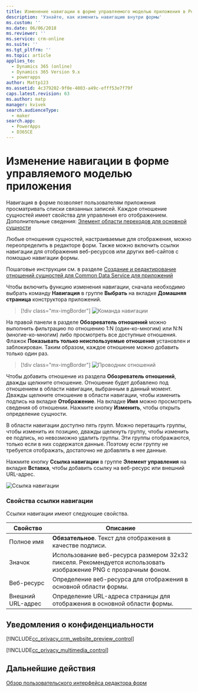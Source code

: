 ```yaml
---
title: Изменение навигации в форме управляемого моделью приложения в PowerApps | MicrosoftDocs
description: 'Узнайте, как изменить навигацию внутри формы'
ms.custom: ''
ms.date: 06/06/2018
ms.reviewer: ''
ms.service: crm-online
ms.suite: ''
ms.tgt_pltfrm: ''
ms.topic: article
applies_to:
  - Dynamics 365 (online)
  - Dynamics 365 Version 9.x
  - powerapps
author: Mattp123
ms.assetid: 4c379202-9f0e-4003-a49c-efff53e7f79f
caps.latest.revision: 63
ms.author: matp
manager: kvivek
search.audienceType:
  - maker
search.app:
  - PowerApps
  - D365CE
---
```

# <a name="change-navigation-within-a-model-driven-app-form"></a>Изменение навигации в форме управляемого моделью приложения

 Навигация в форме позволяет пользователям приложения просматривать списки связанных записей. Каждое отношение сущностей имеет свойства для управления его отображением. Дополнительные сведения: [Элемент области переходов для основной сущности](../common-data-service/create-edit-1n-relationships-solution-explorer.md#navigation-pane-item-for-primary-entity)  
  
 Любые отношения сущностей, настраиваемые для отображения, можно переопределить в редакторе форм. Также можно включить ссылки навигации для отображения веб-ресурсов или других веб-сайтов с помощью навигации формы.  
  
 Пошаговые инструкции см. в разделе [Создание и редактирование отношений сущностей для Common Data Service для приложений](../common-data-service/create-edit-entity-relationships.md)  
  
 Чтобы включить функцию изменения навигации, сначала необходимо выбрать команду **Навигация** в группе **Выбрать** на вкладке **Домашняя страница** конструктора приложений.  
 
> [!div class="mx-imgBorder"] 
> ![Команда навигации](media/navigation-command.png)
 
 На правой панели в разделе **Обозреватель отношений** можно выполнить фильтрацию по отношению 1:N (один-ко-многим) или N:N (многие-ко-многим) либо просмотреть все доступные отношения. Флажок **Показывать только неиспользуемые отношения** установлен и заблокирован. Таким образом, каждое отношение можно добавить только один раз.  
 
 > [!div class="mx-imgBorder"] 
 > ![Проводник отношений](media/relationship-explorer.png)

 Чтобы добавить отношение из раздела **Обозреватель отношений**, дважды щелкните отношение. Отношение будет добавлено под отношением в области навигации, выбранным в данный момент. Дважды щелкните отношение в области навигации, чтобы изменить подпись на вкладке **Отображение**. На вкладке **Имя** можно просмотреть сведения об отношении. Нажмите кнопку **Изменить**, чтобы открыть определение сущности.  
  
 В области навигации доступно пять групп. Можно перетащить группы, чтобы изменить их позицию, дважды щелкнуть группу, чтобы изменить ее подпись, но невозможно удалить группы. Эти группы отображаются, только если в них содержатся данные. Поэтому если группу не требуется отображать, достаточно не добавлять в нее данные.  
  
 Нажмите кнопку **Ссылка навигации** в группе **Элемент управления** на вкладке **Вставка**, чтобы добавить ссылку на веб-ресурс или внешний URL-адрес.  
 
 ![Ссылка навигации](media/navigation-link.png)
 
<a name="BKMK_NavigationLinkProperties"></a>   
### <a name="navigation-link-properties"></a>Свойства ссылки навигации  
 Ссылки навигации имеют следующие свойства.  
  
|Свойство|Описание|  
|--------------|-----------------|  
|Полное имя|**Обязательное**. Текст для отображения в качестве подписи.|  
|Значок|Использование веб-ресурса размером 32x32 пикселя. Рекомендуется использовать изображение PNG с прозрачным фоном.|  
|Веб-ресурс|Определение веб-ресурса для отображения в основной области формы.|  
|Внешний URL-адрес|Определение URL-адреса страницы для отображения в основной области формы.|  

<a name="BKMK_PrivacyNotices"></a>   

## <a name="privacy-notices"></a>Уведомления о конфиденциальности  
 [!INCLUDE[cc_privacy_crm_website_preview_control](../../includes/cc-privacy-crm-website-preview-control.md)]    
  
 [!INCLUDE[cc_privacy_multimedia_control](../../includes/cc-privacy-multimedia-control.md)]  

## <a name="next-steps"></a>Дальнейшие действия

[Обзор пользовательского интерфейса редактора форм](form-editor-user-interface-legacy.md)
